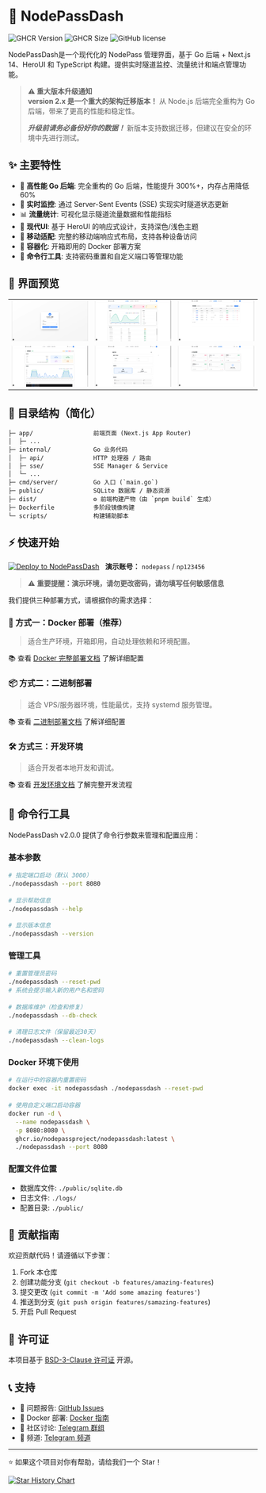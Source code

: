 # 🚀 NodePassDash

![GHCR Version](https://ghcr-badge.egpl.dev/nodepassproject/nodepassdash/latest_tag?color=%23487ebd&ignore=latest&label=version)
![GHCR Size](https://ghcr-badge.egpl.dev/nodepassproject/nodepassdash/size?color=%2344cc11&label=image%20size)
![GitHub license](https://img.shields.io/github/license/NodePassProject/NodePassDash)

NodePassDash是一个现代化的 NodePass 管理界面，基于 Go 后端 + Next.js 14、HeroUI 和 TypeScript 构建。提供实时隧道监控、流量统计和端点管理功能。

> **⚠️ 重大版本升级通知**  
> **version 2.x 是一个重大的架构迁移版本！** 从 Node.js 后端完全重构为 Go 后端，带来了更高的性能和稳定性。 
> 
> ***升级前请务必备份好你的数据！*** 新版本支持数据迁移，但建议在安全的环境中先进行测试。

## ✨ 主要特性

- 🚀 **高性能 Go 后端**: 完全重构的 Go 后端，性能提升 300%+，内存占用降低 60%
- 🎯 **实时监控**: 通过 Server-Sent Events (SSE) 实现实时隧道状态更新
- 📊 **流量统计**: 可视化显示隧道流量数据和性能指标
- 🎨 **现代UI**: 基于 HeroUI 的响应式设计，支持深色/浅色主题
- 📱 **移动适配**: 完整的移动端响应式布局，支持各种设备访问
- 🐳 **容器化**: 开箱即用的 Docker 部署方案
- 🔧 **命令行工具**: 支持密码重置和自定义端口等管理功能

## 📸 界面预览

| | | |
|---|---|---|
| ![截图0](docs/00.png) | ![截图1](docs/01.png) | ![截图2](docs/02.png) |
| ![截图3](docs/03.png) | ![截图4](docs/04.png) | ![截图5](docs/05.png) |

## 📂 目录结构（简化）
```text
├─ app/                 前端页面 (Next.js App Router)
│  ├─ ...
├─ internal/            Go 业务代码
│  ├─ api/              HTTP 处理器 / 路由
│  ├─ sse/              SSE Manager & Service
│  └─ ...
├─ cmd/server/          Go 入口 (`main.go`)
├─ public/              SQLite 数据库 / 静态资源
├─ dist/                ⚙️ 前端构建产物（由 `pnpm build` 生成）
├─ Dockerfile           多阶段镜像构建
└─ scripts/             构建辅助脚本
```

## ⚡️ 快速开始

<div style="display: flex; align-items: center; gap: 12px;">
  <a href="https://dash.nodepass.eu/">
    <img src="https://img.shields.io/badge/点击体验_Demo-000?style=for-the-badge&logo=heroui&logoColor=white&labelColor=000" alt="Deploy to NodePassDash">
  </a>
  <span><strong>演示账号：</strong> <code>nodepass</code> / <code>np123456</code></span>
</div>

> ⚠️ **重要提醒：演示环境，请勿更改密码，请勿填写任何敏感信息**

我们提供三种部署方式，请根据你的需求选择：

### 🐳 方式一：Docker 部署（推荐）

> 适合生产环境，开箱即用，自动处理依赖和环境配置。

📚 查看 [Docker 完整部署文档](docs/DOCKER.md) 了解详细配置

### 📦 方式二：二进制部署

> 适合 VPS/服务器环境，性能最优，支持 systemd 服务管理。

📚 查看 [二进制部署文档](docs/BINARY.md) 了解详细配置

### 🛠️ 方式三：开发环境

> 适合开发者本地开发和调试。

📚 查看 [开发环境文档](docs/DEVELOPMENT.md) 了解完整开发流程

## 🔧 命令行工具

NodePassDash v2.0.0 提供了命令行参数来管理和配置应用：

### 基本参数

```bash
# 指定端口启动（默认 3000）
./nodepassdash --port 8080

# 显示帮助信息
./nodepassdash --help

# 显示版本信息
./nodepassdash --version
```

### 管理工具

```bash
# 重置管理员密码
./nodepassdash --reset-pwd
# 系统会提示输入新的用户名和密码

# 数据库维护（检查和修复）
./nodepassdash --db-check

# 清理日志文件（保留最近30天）
./nodepassdash --clean-logs
```

### Docker 环境下使用

```bash
# 在运行中的容器内重置密码
docker exec -it nodepassdash ./nodepassdash --reset-pwd

# 使用自定义端口启动容器
docker run -d \
  --name nodepassdash \
  -p 8080:8080 \
  ghcr.io/nodepassproject/nodepassdash:latest \
  ./nodepassdash --port 8080
```

### 配置文件位置

- 数据库文件: `./public/sqlite.db`
- 日志文件: `./logs/`
- 配置目录: `./public/`

## 🤝 贡献指南

欢迎贡献代码！请遵循以下步骤：

1. Fork 本仓库
2. 创建功能分支 (`git checkout -b features/amazing-features`)
3. 提交更改 (`git commit -m 'Add some amazing features'`)
4. 推送到分支 (`git push origin features/samazing-features`)
5. 开启 Pull Request

## 📄 许可证

本项目基于 [BSD-3-Clause 许可证](LICENSE) 开源。

## 📞 支持

- 🐛 问题报告: [GitHub Issues](https://github.com/NodePassProject/NodePassDash/issues)
- 🐳 Docker 部署: [Docker 指南](docs/DOCKER.md)
- 💬 社区讨论: [Telegram 群组](https://t.me/NodePassGroup)
- 📢 频道: [Telegram 频道](https://t.me/NodePassChannel)

---

⭐ 如果这个项目对你有帮助，请给我们一个 Star！

[![Star History Chart](https://api.star-history.com/svg?repos=NodePassProject/NodePassDash&type=Date)](https://star-history.com/#NodePassProject/NodePassDash&Date)

